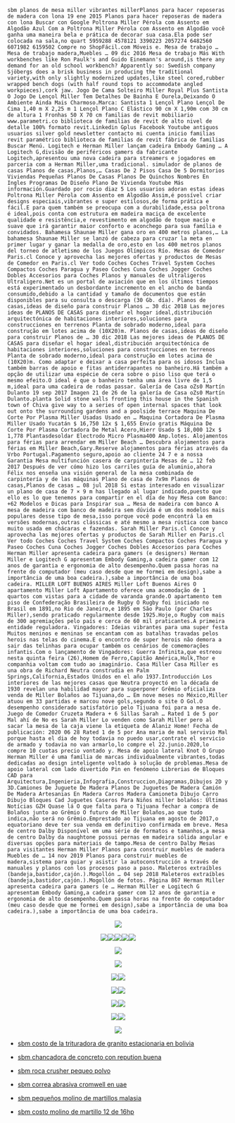 
```
sbm planos de mesa miller vibrantes millerPlanos para hacer reposeras de madera con lona 19 ene 2015 Planos para hacer reposeras de madera con lona Buscar con Google Poltrona Miller Pérola com Assento em Algodão Azul Com a Poltrona Miller Pérola com Assento em Algodão você ganha uma maneira bela e prática de decorar sua casa.Ela pode ser colocada na sala,no quart 5959288 4578121 3390223 2057274 6482560 6071982 6159502 Compre no ShopFácil.com Móveis e. Mesa de trabajo … Mesa de trabajo madera,Muebles … 09 dic 2016 Mesa de trabajo Más With workbenches like Ron Paulk's and Guido Einemann's around,is there any demand for an old school workbench? Apparently so: Swedish company Sjöbergs does a brisk business in producing the traditional variety,with only slightly modernized updates,like steel cored,rubber wrapped bench dogs (with half round tops to accommodate angled workpieces),cork jaw. Jogo De Cama Solteiro Miller Royal Plus Santista O Jogo De Lençol Miller Tem Detalhes De Bainha E Ourela,Deixando O Ambiente Ainda Mais Charmoso.Marca: Santista 1 Lençol Plano Lençol De Cima 1,40 m X 2,25 m 1 Lençol Plano C Elástico 90 cm X 1,90m com 30 cm de altura 1 Fronhas 50 X 70 cm familias de revit mobiliario www.parametri.co biblioteca de familias de revit de alto nivel de detalle 100% formato revit.Linkedin Gplus Facebook Youtube antiguos usuarios silver gold newsletter contacto mi cuenta inicio familias revit paramétrico biblioteca de familias de revit fábrica de familias Buscar Menú. Logitech e Herman Miller lançam cadeira Embody Gaming … A Logitech G,divisão de periféricos gamers da fabricante Logitech,apresentou uma nova cadeira para streamers e jogadores em parceria com a Herman Miller,uma tradicional. simulador de planos de casas Planos de casas,Planos,… Casas De 2 Pisos Casa De 5 Dormitorios Viviendas Pequeñas Planos De Casas Planos De Quinchos Nombres En Ingles Programas De Diseño Plano De Vivienda Youtube Más información.Guardado por rocio diaz 5 Los usuarios adoran estas ideas Poltrona Miller Pérola com Assento em Algodão Assim,é possível criar designs especiais,vibrantes e super estilosos,de forma prática e fácil.E para quem também se preocupa com a durabilidade,essa poltrona é ideal,pois conta com estrutura em madeira maciça de excelente qualidade e resistência,e revestimento em algodão de toque macio e suave que irá garantir maior conforto e aconchego para sua família e convidados. Bahamesa Shaunae Miller gana oro en 400 metros planos,… La bahamesa Shaunae Miller se lanzó de cabeza para cruzar la meta en primer lugar y ganar la medalla de oro,esto en los 400 metros planos del torneo de atletismo de los Juegos Olímpicos Río. Mesas de Comedor Paris.cl Conoce y aprovecha las mejores ofertas y productos de Mesas de Comedor en Paris.cl Ver todo Coches Coches Travel System Coches Compactos Coches Paragua y Paseo Coches Cuna Coches Jogger Coches Dobles Accesorios para Coches Planos y manuales de ultraligeros Ultraligero.Net es un portal de aviación que en los últimos tiempos está experimentado un desbordante incremento en el ancho de banda consumido,debido a la cantidad y tamaño de documentos que están disponibles para su consulta o descarga (30 Gb. día). Planos de casas,ideas de diseño para construir Planos … 30 dic 2018 Las mejores ideas de PLANOS DE CASAS para diseñar el hogar ideal,distribución arquitectónica de habitaciones interiores,soluciones para construcciones en terrenos Planta de sobrado moderno,ideal para construção em lotes acima de (10X20)m. Planos de casas,ideas de diseño para construir Planos de … 30 dic 2018 Las mejores ideas de PLANOS DE CASAS para diseñar el hogar ideal,distribución arquitectónica de habitaciones interiores,soluciones para construcciones en terrenos Planta de sobrado moderno,ideal para construção em lotes acima de (10X20)m. Como adaptar e deixar a casa perfeita para os idosos Inclua também barras de apoio e fitas antiderrapantes no banheiro.Há também a opção de utilizar uma espécie de cera sobre o piso liso que terá o mesmo efeito.O ideal é que o banheiro tenha uma área livre de 1,5 m,ideal para uma cadeira de rodas passar. Galería de Casa oZs0 Martín Dulanto 19 sep 2017 Imagen 21 de 26 de la galería de Casa oZs0 Martín Dulanto.planta Solid stone walls fronting this house in the Spanish town of Chiva give way to a series of open internal spaces that look out onto the surrounding gardens and a poolside terrace Maquina De Corte Por Plasma Miller Usadas Usado en … Maquina Cortadora De Plasma Miller Usado Yucatán $ 16,750 12x $ 1,655 Envío gratis Máquina De Corte Por Plasma Cortadora De Metal Acero,Hierr Usado $ 18,000 12x $ 1,778 Plantasdesoldar Electrodo Micro Plasma400 Amp.lotes. Alojamentos para férias para arrendar em Miller Beach … Descubra alojamentos para férias em Miller Beach,Gary.Reserve alojamentos para férias através da Vrbo Portugal.Pagamento seguro,apoio ao cliente 24 7 e a nossa Garantia Mesa multifunción casera de carpintería Mesas de … 12 feb 2017 Después de ver cómo hizo los carriles guía de aluminio,ahora Félix nos enseña una visión general de la mesa combinada de carpintería y de las máquinas Plano de casa de 7x9m Planos de casas,Planos de casas … 08 jul 2018 Si estas interesado en visualizar un plano de casa de 7 × 9 m has llegado al lugar indicado,puesto que ello es lo que tenemos para compartir en el día de hoy Mesa com Banco: +62 Modelos e Dicas para Inspirar sua … Mesa de madeira com banco A mesa de madeira com banco de madeira sem dúvida é um dos modelos mais populares desse tipo de mesa,isso porque você pode encontrá la em versões modernas,outras clássicas e até mesmo a mesa rústica com banco muito usada em chácaras e fazendas. Sarah Miller Paris.cl Conoce y aprovecha las mejores ofertas y productos de Sarah Miller en Paris.cl Ver todo Coches Coches Travel System Coches Compactos Coches Paragua y Paseo Coches Cuna Coches Jogger Coches Dobles Accesorios para Coches Herman Miller apresenta cadeira para gamers (e designers) Herman Miller e Logitech G apresentam Embody Gaming,a cadeira gamer com 12 anos de garantia e ergonomia de alto desempenho.Quem passa horas na frente do computador (meu caso desde que me formei em design),sabe a importância de uma boa cadeira.),sabe a importância de uma boa cadeira. MILLER LOFT BUENOS AIRES Miller Loft Buenos Aires O apartamento Miller Loft Apartamento oferece uma acomodação de 1 quartos com vistas para a cidade de varanda grande.O apartamento tem piso de Confederação Brasileira de Rugby O Rugby foi iniciado no Brasil em 1891,no Rio de Janeiro,e 1895 em São Paulo (por Charles Miller),sendo praticado regularmente desde 1925.Hoje,o Rugby com mais de 300 agremiações pelo país e cerca de 60 mil praticantes.A primeira entidade reguladora. Vingadores: Ideias vibrantes para uma super festa Muitos meninos e meninas se encantam com as batalhas travadas pelos herois nas telas do cinema.E o encontro de super herois não demora a sair das telinhas para ocupar também os cenários de comemorações infantis.Com o lançamento de Vingadores: Guerra Infinita,que estreou nesta quinta feira (26),Homem de Ferro,Capitão América,Hulk,Thor e companhia voltam com tudo ao imaginário. Casa Miller Casa Miller es una obra de Richard Neutra construdia en Palm Springs,California,Estados Unidos en el año 1937.Introducción Los interiores de las mejores casas que Neutra proyectó en la década de 1930 revelan una habilidad mayor para superponer Grêmio oficializa venda de Miller Bolaños ao Tijuana,do … Em nove meses no México,Miller atuou em 33 partidas e marcou nove gols,segundo o site O Gol.O desempenho considerado satisfatório pelo Tijuana foi para a mesa de. Juego de Comedor Cruzeta Madera + 6 Sillas Sarah … Rated 1 de 5 por Mal ahí de No es Sarah Miller Lo venden como Sarah Miller pero al sacar la mesa de la caja viene la etiqueta de Alaniz Home! Fecha de publicación: 2020 06 28 Rated 1 de 5 por Ana maria de mal servivio Mal porque hasta el dia de hoy todavia no puedo usar,contrate el servicio de armado y todavia no van armarlo,lo compre el 22.junio.2020,lo compre 10 cuotas precio vontado y. Mesa de apoio lateral Knot O Grupo Herman Miller é uma família de marcas individualmente vibrantes,todas dedicadas ao design inteligente voltado à solução de problemas.Mesa de apoio lateral com lado divertido Pin en fenómeno Librerias de Bloques CAD para Arquitectura,Ingenieria,Infografia,Construccion,Diagramas,Dibujos 2D y 3D.Camiones De Juguete De Madera Planos De Juguetes De Madera Camión De Madera Artesanias En Madera Carros Madera Camioneta Dibujo Carro Dibujo Bloques Cad Juguetes Caseros Para Niños miller bolaños: Últimas Notícias GZH Quase lá O que falta para o Tijuana fechar a compra de Bolaños junto ao Grêmio O futuro de Miller Bolaños,ao que tudo indica,não será no Grêmio.Emprestado ao Tijuana em agosto de 2017,o equatoriano deve ter sua venda em definitivo confirmada em breve. Mesa de centro Dalby Disponível em uma série de formatos e tamanhos,a mesa de centro Dalby da naughtone possui pernas em madeira sólida angular e diversas opções para materiais de tampo.Mesa de centro Dalby Mesas para visitantes Herman Miller Planos para construir muebles de madera Muebles de … 14 nov 2019 Planos para construir muebles de madera,sistema para guiar y asistir la autoconstrucción a través de manuales y planos con los procesos paso a paso. Maleteros extraíbles (bandeja,bastidor,cajón.).Mogollón … 04 sep 2018 Maleteros extraíbles (bandeja,bastidor,cajón.).Mogollón de fotos. Página 867 Herman Miller apresenta cadeira para gamers (e … Herman Miller e Logitech G apresentam Embody Gaming,a cadeira gamer com 12 anos de garantia e ergonomia de alto desempenho.Quem passa horas na frente do computador (meu caso desde que me formei em design),sabe a importância de uma boa cadeira.),sabe a importância de uma boa cadeira. 
```

<div align="center">

<a href="https://es-crusher.shibang-china.com/github&k=sbm+planos+de+mesa+miller+vibrantes+miller"><img src="https://static.shibang-china.com/es/crusher/logo.jpg"></a>

<a href="https://es-crusher.shibang-china.com/github&k=sbm+planos+de+mesa+miller+vibrantes+miller"><img src="https://static.shibang-china.com/es/crusher/index.jpg"></a><a href="https://es-crusher.shibang-china.com/material.htmlgithub&k=sbm+planos+de+mesa+miller+vibrantes+miller"><img src="https://static.shibang-china.com/es/crusher/material.jpg"></a><a href="https://es-crusher.shibang-china.com/application.htmlgithub&k=sbm+planos+de+mesa+miller+vibrantes+miller"><img src="https://static.shibang-china.com/es/crusher/application.jpg"></a><a href="https://es-crusher.shibang-china.com/aboutus.htmlgithub&k=sbm+planos+de+mesa+miller+vibrantes+miller"><img src="https://static.shibang-china.com/es/crusher/aboutus.jpg"></a><a href="https://es-crusher.shibang-china.com/contact.htmlgithub&k=sbm+planos+de+mesa+miller+vibrantes+miller"><img src="https://static.shibang-china.com/es/crusher/contact.jpg"></a>

<a href="https://es-crusher.shibang-china.com/github&k=sbm+planos+de+mesa+miller+vibrantes+miller"><img src="https://static.shibang-china.com/es/crusher/banner.jpg"></a>

<a href="https://swt.shibang-china.com/github&k=sbm+planos+de+mesa+miller+vibrantes+miller"><img src="https://static.shibang-china.com/es/crusher/text.jpg"></a>

<a href="https://swt.shibang-china.com/github&k=sbm+planos+de+mesa+miller+vibrantes+miller"><img src="https://static.shibang-china.com/es/crusher/chat.jpg"></a><a href="https://es-crusher.shibang-china.com/contact.htmlgithub&k=sbm+planos+de+mesa+miller+vibrantes+miller"><img src="https://static.shibang-china.com/es/crusher/message.jpg"></a>

<a href="https://es-crusher.shibang-china.com/products/pe.htmlgithub&k=sbm+planos+de+mesa+miller+vibrantes+miller"><img src="https://static.shibang-china.com/es/crusher/pe.jpg"></a><a href="https://es-crusher.shibang-china.com/products/pf.htmlgithub&k=sbm+planos+de+mesa+miller+vibrantes+miller"><img src="https://static.shibang-china.com/es/crusher/pf.jpg"></a>

<a href="https://es-crusher.shibang-china.com/products/hpt.htmlgithub&k=sbm+planos+de+mesa+miller+vibrantes+miller"><img src="https://static.shibang-china.com/es/crusher/hpt.jpg"></a><a href="https://es-crusher.shibang-china.com/products/vsi.htmlgithub&k=sbm+planos+de+mesa+miller+vibrantes+miller"><img src="https://static.shibang-china.com/es/crusher/vsi.jpg"></a>

<a href="https://es-crusher.shibang-china.com/products/klv.htmlgithub&k=sbm+planos+de+mesa+miller+vibrantes+miller"><img src="https://static.shibang-china.com/es/crusher/klv.jpg"></a><a href="https://es-crusher.shibang-china.com/products/portable.htmlgithub&k=sbm+planos+de+mesa+miller+vibrantes+miller"><img src="https://static.shibang-china.com/es/crusher/portable.jpg"></a>

<a href="https://swt.shibang-china.com/github&k=sbm+planos+de+mesa+miller+vibrantes+miller"><img src="https://static.shibang-china.com/es/crusher/case.jpg"></a>

</div>


* [sbm costo de la trituradora de granito estacionaria en bolivia](sbm%20costo%20de%20la%20trituradora%20de%20granito%20estacionaria%20en%20bolivia.md)

* [sbm chancadora de concreto con repution buena](sbm%20chancadora%20de%20concreto%20con%20repution%20buena.md)

* [sbm roca crusher pequeo polvo](sbm%20roca%20crusher%20pequeo%20polvo.md)

* [sbm correa abrasiva cromwell en uae](sbm%20correa%20abrasiva%20cromwell%20en%20uae.md)

* [sbm pequeños molino de martillos malasia](sbm%20peque%C3%B1os%20molino%20de%20martillos%20malasia.md)

* [sbm costo molino de martillo 12 de 16hp](sbm%20costo%20molino%20de%20martillo%2012%20de%2016hp.md)